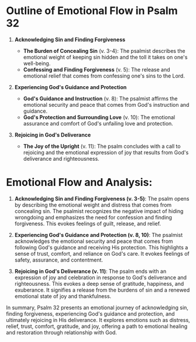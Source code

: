 # Outline of Emotional Flow in Psalm 32

1. **Acknowledging Sin and Finding Forgiveness**
   - **The Burden of Concealing Sin** (v. 3-4): The psalmist describes the emotional weight of keeping sin hidden and the toll it takes on one's well-being.
   - **Confessing and Finding Forgiveness** (v. 5): The release and emotional relief that comes from confessing one's sins to the Lord.

2. **Experiencing God's Guidance and Protection**
   - **God's Guidance and Instruction** (v. 8): The psalmist affirms the emotional security and peace that comes from God's instruction and guidance.
   - **God's Protection and Surrounding Love** (v. 10): The emotional assurance and comfort of God's unfailing love and protection.

3. **Rejoicing in God's Deliverance**
   - **The Joy of the Upright** (v. 11): The psalm concludes with a call to rejoicing and the emotional expression of joy that results from God's deliverance and righteousness.

# Emotional Flow and Analysis:

1. **Acknowledging Sin and Finding Forgiveness (v. 3-5)**: The psalm opens by describing the emotional weight and distress that comes from concealing sin. The psalmist recognizes the negative impact of hiding wrongdoing and emphasizes the need for confession and finding forgiveness. This evokes feelings of guilt, release, and relief.

2. **Experiencing God's Guidance and Protection (v. 8, 10)**: The psalmist acknowledges the emotional security and peace that comes from following God's guidance and receiving His protection. This highlights a sense of trust, comfort, and reliance on God's care. It evokes feelings of safety, assurance, and contentment.

3. **Rejoicing in God's Deliverance (v. 11)**: The psalm ends with an expression of joy and celebration in response to God's deliverance and righteousness. This evokes a deep sense of gratitude, happiness, and exuberance. It signifies a release from the burdens of sin and a renewed emotional state of joy and thankfulness.

In summary, Psalm 32 presents an emotional journey of acknowledging sin, finding forgiveness, experiencing God's guidance and protection, and ultimately rejoicing in His deliverance. It explores emotions such as distress, relief, trust, comfort, gratitude, and joy, offering a path to emotional healing and restoration through relationship with God.